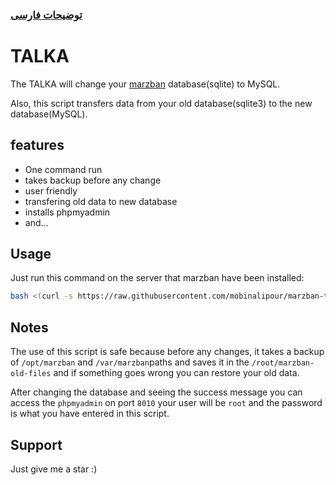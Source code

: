 ### [توضیحات فارسی ](https://github.com/mobinalipour/marzban-to-mysql/blob/main/README-FA.md)
# TALKA

The TALKA will change your [marzban](https://github.com/Gozargah/Marzban) database(sqlite) to MySQL.

Also, this script transfers data from your old database(sqlite3) to the new database(MySQL).


## features

- One command run
- takes backup before any change
- user friendly
- transfering old data to new database
- installs phpmyadmin
- and...


## Usage

Just run this command on the server that marzban have been installed:

```bash
bash <(curl -s https://raw.githubusercontent.com/mobinalipour/marzban-to-mysql/main/marzban-to-mysql.sh)
```
    
## Notes

The use of this script is safe because before any changes, it takes a backup of `/opt/marzban` and `/var/marzban`paths and saves it in the `/root/marzban-old-files` and if something goes wrong you can restore your old data.

After changing the database and seeing the success message you can access the `phpmyadmin` on port `8010` your user will be `root` and the password is what you have entered in this script.

## Support

Just give me a star :)
